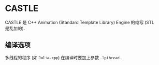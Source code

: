 # CASTLE

CASTLE 是 C++ Animation (Standard Template Library) Engine 的缩写 (STL 是乱加的).

## 编译选项

多线程的程序 (如 `Julia.cpp`) 在编译时要加上参数 `-lpthread`.
